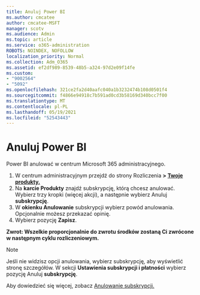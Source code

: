 ```yaml
---
title: Anuluj Power BI
ms.author: cmcatee
author: cmcatee-MSFT
manager: scotv
ms.audience: Admin
ms.topic: article
ms.service: o365-administration
ROBOTS: NOINDEX, NOFOLLOW
localization_priority: Normal
ms.collection: Adm_O365
ms.assetid: ef2df989-8539-48b5-a324-97d2e09f14fe
ms.custom:
- "9002564"
- "5092"
ms.openlocfilehash: 321ce2fa2d40aafc040a1b3232474b108d0501f4
ms.sourcegitcommit: f4866e94918c7b591ad0cd3b58169d340bcc7f00
ms.translationtype: MT
ms.contentlocale: pl-PL
ms.lasthandoff: 05/19/2021
ms.locfileid: "52543443"
---
```

# <a name="cancel-power-bi"></a>Anuluj Power BI

Power BI anulować w centrum Microsoft 365 administracyjnego.

1. W centrum administracyjnym przejdź do strony Rozliczenia **> [Twoje produkty.](https://go.microsoft.com/fwlink/p/?linkid=842054)**
2. Na **karcie Produkty** znajdź subskrypcję, którą chcesz anulować. Wybierz trzy kropki (więcej akcji), a następnie wybierz Anuluj **subskrypcję**.
3. W **okienku Anulowanie** subskrypcji wybierz powód anulowania. Opcjonalnie możesz przekazać opinię.
4. Wybierz pozycję **Zapisz**.

**Zwrot: Wszelkie proporcjonalnie do zwrotu środków zostaną Ci zwrócone w następnym cyklu rozliczeniowym.**

> [!NOTE]
> Jeśli nie widzisz opcji anulowania, wybierz subskrypcję, aby wyświetlić stronę szczegółów. W sekcji **Ustawienia subskrypcji i płatności** wybierz pozycję Anuluj **subskrypcję**.

Aby dowiedzieć się więcej, zobacz [Anulowanie subskrypcji.](/microsoft-365/commerce/subscriptions/cancel-your-subscription)